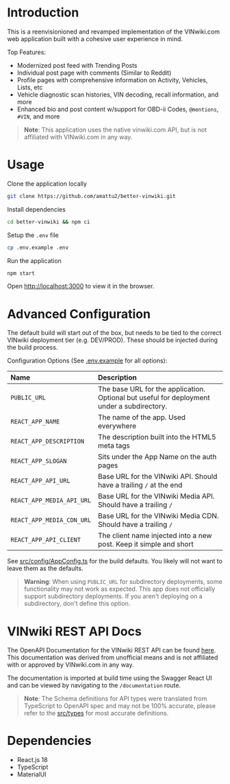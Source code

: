 # Introduction

This is a reenvisionioned and revamped implementation of the VINwiki.com web application
built with a cohesive user experience in mind.

Top Features:

- Modernized post feed with Trending Posts
- Individual post page with comments (Similar to Reddit)
- Profile pages with comprehensive information on Activity, Vehicles, Lists, etc
- Vehicle diagnostic scan histories, VIN decoding, recall information, and more
- Enhanced bio and post content w/support for OBD-ii Codes, `@mentions`, `#VIN`,
and more

> **Note**: This application uses the native vinwiki.com API,
> but is not affiliated with VINwiki.com in any way.

# Usage

Clone the application locally

```bash
git clone https://github.com/amattu2/better-vinwiki.git
```

Install dependencies

```bash
cd better-vinwiki && npm ci
```

Setup the `.env` file

```bash
cp .env.example .env
```

Run the application

```bash
npm start
```

Open [http://localhost:3000](http://localhost:3000) to view it in the browser.

# Advanced Configuration

The default build will start out of the box, but needs to be tied to the correct
VINwiki deployment tier (e.g. DEV/PROD). These should be injected during the build
process.

Configuration Options (See [.env.example](./.env.example) for all options):

| Name | Description |
|:-|:-|
|`PUBLIC_URL`|The base URL for the application. Optional but useful for deployment under a subdirectory.|
|`REACT_APP_NAME`|The name of the app. Used everywhere|
|`REACT_APP_DESCRIPTION`|The description built into the HTML5 meta tags|
|`REACT_APP_SLOGAN`|Sits under the App Name on the auth pages|
|`REACT_APP_API_URL`|Base URL for the VINwiki API. Should have a trailing `/` at the end|
|`REACT_APP_MEDIA_API_URL`|Base URL for the VINwiki Media API. Should have a trailing `/`|
|`REACT_APP_MEDIA_CDN_URL`|Base URL for the VINwiki Media CDN. Should have a trailing `/`|
|`REACT_APP_API_CLIENT`|The client name injected into a new post. Keep it simple and short|

See [src/config/AppConfig.ts](./src/config/AppConfig.ts) for the build defaults.
You likely will not want to leave them as the defaults.

> **Warning**: When using `PUBLIC_URL` for subdirectory deployments, some functionality may not work
> as expected. This app does not officially support subdirectory deployments. If you aren't deploying
> on a subdirectory, don't define this option.

# VINwiki REST API Docs

The OpenAPI Documentation for the VINwiki REST API can be found [here](./openapi.yml).
This documentation was derived from unofficial means and is not affiliated with
or approved by VINwiki.com in any way.

The documentation is imported at build time using the Swagger React UI and can
be viewed by navigating to the `/documentation` route.

> **Note**: The Schema definitions for API types were translated from TypeScript
> to OpenAPI spec and may not be 100% accurate, please refer to the [src/types](./src/types)
> for most accurate definitions.

# Dependencies

- React.js 18
- TypeScript
- MaterialUI
